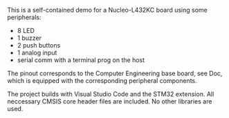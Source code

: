 This is a self-contained demo for a Nucleo-L432KC board using some peripherals:
- 8 LED
- 1 buzzer
- 2 push buttons
- 1 analog input
- serial comm with a terminal prog on the host

The pinout corresponds to the Computer Engineering base board, see Doc,
which is equipped with the corresponding peripheral components.

The project builds with Visual Studio Code and the STM32 extension.
All neccessary CMSIS core header files are included. No other libraries are used.
